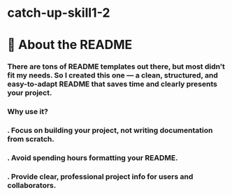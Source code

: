 # catch-up-skill1-2

# 📖 About the README

### There are tons of README templates out there, but most didn’t fit my needs. So I created this one — a clean, structured, and easy-to-adapt README that saves time and clearly presents your project.

### Why use it?

### . Focus on building your project, not writing documentation from scratch.

### . Avoid spending hours formatting your README.

### . Provide clear, professional project info for users and collaborators.
